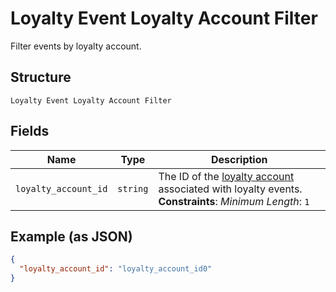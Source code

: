 
# Loyalty Event Loyalty Account Filter

Filter events by loyalty account.

## Structure

`Loyalty Event Loyalty Account Filter`

## Fields

| Name | Type | Description |
|  --- | --- | --- |
| `loyalty_account_id` | `string` | The ID of the [loyalty account](#type-LoyaltyAccount) associated with loyalty events.<br>**Constraints**: *Minimum Length*: `1` |

## Example (as JSON)

```json
{
  "loyalty_account_id": "loyalty_account_id0"
}
```

